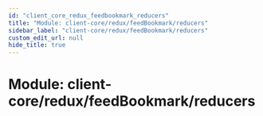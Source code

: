 ```yaml
---
id: "client_core_redux_feedbookmark_reducers"
title: "Module: client-core/redux/feedBookmark/reducers"
sidebar_label: "client-core/redux/feedBookmark/reducers"
custom_edit_url: null
hide_title: true
---
```


# Module: client-core/redux/feedBookmark/reducers

